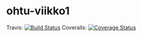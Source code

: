 # ohtu-viikko1

Travis: [![Build Status](https://travis-ci.org/jon-erikklint/ohtu-viikko1.svg?branch=master)](https://travis-ci.org/jon-erikklint/ohtu-viikko1)
Coveralls: [![Coverage Status](https://coveralls.io/repos/github/jon-erikklint/ohtu-viikko1/badge.svg?branch=master)](https://coveralls.io/github/jon-erikklint/ohtu-viikko1?branch=master)
